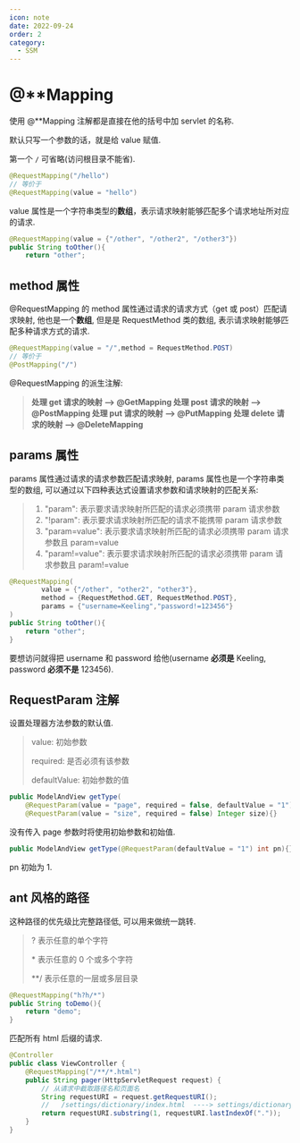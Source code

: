 ```yaml
---
icon: note
date: 2022-09-24
order: 2
category:
  - SSM
---
```


# @\*\*Mapping

使用 @\*\*Mapping 注解都是直接在他的括号中加 servlet 的名称.

默认只写一个参数的话，就是给 value 赋值.

第一个 `/` 可省略(访问根目录不能省).

```java
@RequestMapping("/hello")
// 等价于
@RequestMapping(value = "hello")
```

value 属性是一个字符串类型的**数组**，表示请求映射能够匹配多个请求地址所对应的请求.

```java
@RequestMapping(value = {"/other", "/other2", "/other3"})
public String toOther(){
    return "other";
```

## method 属性

@RequestMapping 的 method 属性通过请求的请求方式（get 或 post）匹配请求映射, 他也是一个**数组**, 但是是 RequestMethod 类的数组, 表示请求映射能够匹配多种请求方式的请求.

```java
@RequestMapping(value = "/",method = RequestMethod.POST)
// 等价于
@PostMapping("/")
```

@RequestMapping 的派生注解:

> **处理 get 请求的映射 —> @GetMapping
> 处理 post 请求的映射 —> @PostMapping
> 处理 put 请求的映射 —> @PutMapping
> 处理 delete 请求的映射 —> @DeleteMapping**

## params 属性

params 属性通过请求的请求参数匹配请求映射, params 属性也是一个字符串类型的数组, 可以通过以下四种表达式设置请求参数和请求映射的匹配关系:

> 1. "param": 表示要求请求映射所匹配的请求必须携带 param 请求参数
> 2. "!param": 表示要求请求映射所匹配的请求不能携带 param 请求参数
> 3. "param=value": 表示要求请求映射所匹配的请求必须携带 param 请求参数且 param=value
> 4. "param!=value": 表示要求请求映射所匹配的请求必须携带 param 请求参数且 param!=value

```java
@RequestMapping(
        value = {"/other", "other2", "other3"},
        method = {RequestMethod.GET, RequestMethod.POST},
        params = {"username=Keeling","password!=123456"}
)
public String toOther(){
    return "other";
}
```

要想访问就得把 username 和 password 给他(username **必须是** Keeling, password **必须不是** 123456).

## RequestParam 注解

设置处理器方法参数的默认值.

> value: 初始参数
>
> required: 是否必须有该参数
>
> defaultValue: 初始参数的值

```java
public ModelAndView getType(
    @RequestParam(value = "page", required = false, defaultValue = "1") Integer page,
    @RequestParam(value = "size", required = false) Integer size){}
```

没有传入 page 参数时将使用初始参数和初始值.

```java
public ModelAndView getType(@RequestParam(defaultValue = "1") int pn){}
```

pn 初始为 1.

## ant 风格的路径

这种路径的优先级比完整路径低, 可以用来做统一跳转.

> ? 表示任意的单个字符
>
> \* 表示任意的 0 个或多个字符
>
> \*\*/ 表示任意的一层或多层目录

```java
@RequestMapping("h?h/*")
public String toDemo(){
    return "demo";
}
```

匹配所有 html 后缀的请求.

```java
@Controller
public class ViewController {
    @RequestMapping("/**/*.html")
    public String pager(HttpServletRequest request) {
        // 从请求中截取路径名和页面名
        String requestURI = request.getRequestURI();
        //   /settings/dictionary/index.html  ----> settings/dictionary/index
        return requestURI.substring(1, requestURI.lastIndexOf("."));
    }
}
```
